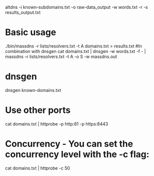 altdns -i known-subdomains.txt -o raw-data_output -w words.txt -r -s results_output.txt

# Basic usage
./bin/massdns -r lists/resolvers.txt -t A domains.txt > results.txt
#In combination with dnsgen 
cat domains.txt | dnsgen -w words.txt -f - | massdns -r lists/resolvers.txt -t A -o S -w massdns.out

# dnsgen
dnsgen known-domains.txt


# Use other ports
cat domains.txt | httprobe -p http:81 -p https:8443
# Concurrency - You can set the concurrency level with the -c flag: 
cat domains.txt | httprobe -c 50

